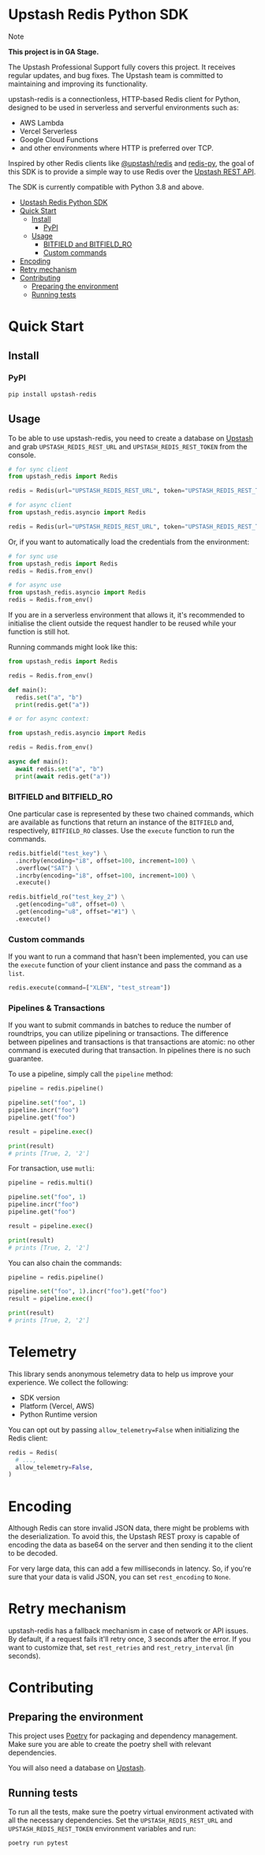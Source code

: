 # Upstash Redis Python SDK

> [!NOTE]  
> **This project is in GA Stage.**
>
> The Upstash Professional Support fully covers this project. It receives regular updates, and bug fixes. The Upstash team is committed to maintaining and improving its functionality.

upstash-redis is a connectionless, HTTP-based Redis client for Python, designed to be used in serverless and serverful environments such as:
- AWS Lambda
- Vercel Serverless
- Google Cloud Functions
- and other environments where HTTP is preferred over TCP.

Inspired by other Redis clients like [@upstash/redis](https://github.com/upstash/upstash-redis) and [redis-py](https://github.com/redis/redis-py),
the goal of this SDK is to provide a simple way to use Redis over the [Upstash REST API](https://docs.upstash.com/redis/features/restapi).

The SDK is currently compatible with Python 3.8 and above.

<!-- toc -->

- [Upstash Redis Python SDK](#upstash-redis-python-sdk)
- [Quick Start](#quick-start)
  - [Install](#install)
    - [PyPI](#pypi)
  - [Usage](#usage)
    - [BITFIELD and BITFIELD\_RO](#bitfield-and-bitfield_ro)
    - [Custom commands](#custom-commands)
- [Encoding](#encoding)
- [Retry mechanism](#retry-mechanism)
- [Contributing](#contributing)
  - [Preparing the environment](#preparing-the-environment)
  - [Running tests](#running-tests)

<!-- tocstop -->

# Quick Start

## Install

### PyPI
```bash
pip install upstash-redis
```

## Usage
To be able to use upstash-redis, you need to create a database on [Upstash](https://console.upstash.com/)
and grab `UPSTASH_REDIS_REST_URL` and `UPSTASH_REDIS_REST_TOKEN` from the console.

```python
# for sync client
from upstash_redis import Redis

redis = Redis(url="UPSTASH_REDIS_REST_URL", token="UPSTASH_REDIS_REST_TOKEN")

# for async client
from upstash_redis.asyncio import Redis

redis = Redis(url="UPSTASH_REDIS_REST_URL", token="UPSTASH_REDIS_REST_TOKEN")
```

Or, if you want to automatically load the credentials from the environment:

```python
# for sync use
from upstash_redis import Redis
redis = Redis.from_env()

# for async use
from upstash_redis.asyncio import Redis
redis = Redis.from_env()
```

If you are in a serverless environment that allows it, it's recommended to initialise the client outside the request handler
to be reused while your function is still hot.

Running commands might look like this:

```python
from upstash_redis import Redis

redis = Redis.from_env()

def main():
  redis.set("a", "b")
  print(redis.get("a"))

# or for async context:

from upstash_redis.asyncio import Redis

redis = Redis.from_env()

async def main():  
  await redis.set("a", "b")
  print(await redis.get("a"))
```

### BITFIELD and BITFIELD_RO
One particular case is represented by these two chained commands, which are available as functions that return an instance of 
the `BITFIELD` and, respectively, `BITFIELD_RO` classes. Use the `execute` function to run the commands.

```python
redis.bitfield("test_key") \
  .incrby(encoding="i8", offset=100, increment=100) \
  .overflow("SAT") \
  .incrby(encoding="i8", offset=100, increment=100) \
  .execute()

redis.bitfield_ro("test_key_2") \
  .get(encoding="u8", offset=0) \
  .get(encoding="u8", offset="#1") \
  .execute()
```

### Custom commands
If you want to run a command that hasn't been implemented, you can use the `execute` function of your client instance
and pass the command as a `list`.

```python
redis.execute(command=["XLEN", "test_stream"])
```

### Pipelines & Transactions

If you want to submit commands in batches to reduce the number of roundtrips, you can utilize pipelining or
transactions. The difference between pipelines and transactions is that transactions are atomic: no other
command is executed during that transaction. In pipelines there is no such guarantee.

To use a pipeline, simply call the `pipeline` method:

```python
pipeline = redis.pipeline()

pipeline.set("foo", 1)
pipeline.incr("foo")
pipeline.get("foo")

result = pipeline.exec()

print(result)
# prints [True, 2, '2']
```

For transaction, use `mutli`:

```python
pipeline = redis.multi()

pipeline.set("foo", 1)
pipeline.incr("foo")
pipeline.get("foo")

result = pipeline.exec()

print(result)
# prints [True, 2, '2']
```

You can also chain the commands:

```python
pipeline = redis.pipeline()

pipeline.set("foo", 1).incr("foo").get("foo")
result = pipeline.exec()

print(result)
# prints [True, 2, '2']
```

# Telemetry

This library sends anonymous telemetry data to help us improve your experience.
We collect the following:

- SDK version
- Platform (Vercel, AWS)
- Python Runtime version

You can opt out by passing `allow_telemetry=False` when initializing the Redis client:

```py
redis = Redis(
  # ...,
  allow_telemetry=False,
)
```


# Encoding
Although Redis can store invalid JSON data, there might be problems with the deserialization.
To avoid this, the Upstash REST proxy is capable of encoding the data as base64 on the server and then sending it to the client to be
decoded. 

For very large data, this can add a few milliseconds in latency. So, if you're sure that your data is valid JSON, you can set
`rest_encoding` to `None`.

# Retry mechanism
upstash-redis has a fallback mechanism in case of network or API issues. By default, if a request fails it'll retry once, 3 seconds 
after the error. If you want to customize that, set `rest_retries` and `rest_retry_interval` (in seconds).

# Contributing

## Preparing the environment
This project uses [Poetry](https://python-poetry.org) for packaging and dependency management. Make sure you are able to create the poetry shell with relevant dependencies.

You will also need a database on [Upstash](https://console.upstash.com/).

## Running tests
To run all the tests, make sure the poetry virtual environment activated with all 
the necessary dependencies. Set the `UPSTASH_REDIS_REST_URL` and `UPSTASH_REDIS_REST_TOKEN` environment variables and run:

```bash
poetry run pytest
```
